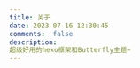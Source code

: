 ```yaml
---
title: 关于
date: 2023-07-16 12:30:45
comments:  false
description: 
超级好用的hexo框架和Butterfly主题~
---
```

